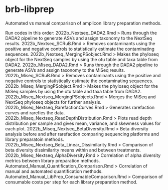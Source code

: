 # brb-libprep
Automated vs manual comparison of amplicon library preparation methods. 

Run codes in this order:
2022b_Nextseq_DADA2.Rmd > Runs through the DADA2 pipeline to generate ASVs and assign taxonomy to the NextSeq results.
2022b_Nextseq_SCRuB.Rmd > Removes contaminants using the positive and negative controls to statistically estimate the contaminating sequences.
2022b_Nextseq_MergingPSobject.Rmd > Makes the phyloseq object for the NextSeq samples by using the otu table and taxa table from DADA2.
2022b_Miseq_DADA2.Rmd > Runs through the DADA2 pipeline to generate ASVs and assign taxonomy to the MiSeq results.
2022b_Miseq_SCRuB.Rmd > Removes contaminants using the positive and negative controls to statistically estimate the contaminating sequences.
2022b_Miseq_MergingPSobject.Rmd > Makes the phyloseq object for the MiSeq samples by using the otu table and taxa table from DADA2.
2022b_Miseq_Nextseq_MergingPSobjects.Rmd > Merges the MiSeq and NextSeq phyloseq objects for further analysis.
2022b_Miseq_Nextseq_RarefactionCurves.Rmd > Generates rarefaction curves and rarefies the data.
2022b_Miseq_Nextseq_ReadDepthDistribution.Rmd > Plots read depth distribution per sample and gives mean, variance, and skewness values for each plot.
2022b_Miseq_Nextseq_BetaDiversity.Rmd > Beta diversity analysis before and after rarefaction comparing sequencing platforms and library preparatoin methods.
2022b_Miseq_Nextseq_Beta_Linear_Dissimilarity.Rmd > Comparison of beta diversity dissimilarity means within and between treatments.
2022b_Miseq_Nextseq_AlphaDiversity.Rmd > Correlation of alpha diversity metrics between library preparation methods.
Automated_Manual_Quantification_Comparison.Rmd > Correlation of manual and automated quantification methods.
Automated_Manual_LibPrep_ConsumableComparison.Rmd > Comparison of consumable costs per step for each library preparation method.
